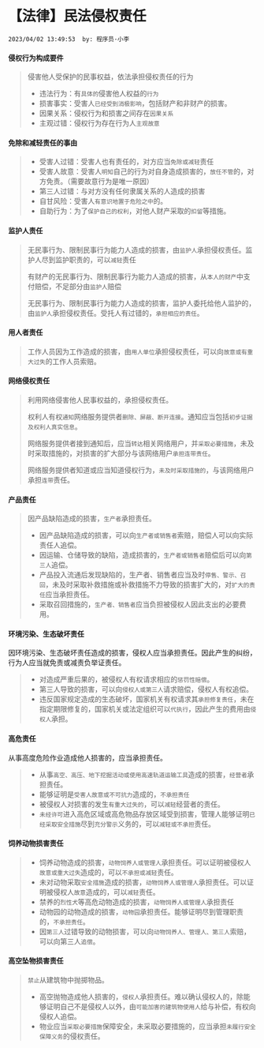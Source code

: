 # 【法律】民法侵权责任

`2023/04/02 13:49:53  by: 程序员·小李`

#### 侵权行为构成要件

> 侵害他人受保护的民事权益，依法承担侵权责任的行为
> * 违法行为：有`具体的`侵害他人权益的`行为`
> * 损害事实：受害人`已经受到消极影响`，包括财产和非财产的损害。
> * 因果关系：侵权行为和损害之间存在`因果关系`
> * 主观过错：侵权行为存在行为人`主观故意`


#### 免除和减轻责任的事由

> * 受害人过错：受害人也有责任的，对方应当`免除或减轻`责任
> * 受害人故意：受害人`明知`自己的行为对自身造成损害的，`放任不管`的，对方免责。（需要故意行为是唯一原因）
> * 第三人过错：与对方没有任何隶属关系的人造成的损害
> * 自甘风险：受害人`有意识地置于危险之中`的。
> * 自助行为：为了`保护自己的权利`，对他人财产采取的`扣留`等措施。


#### 监护人责任

> 无民事行为、限制民事行为能力人造成的损害，由`监护人`承担侵权责任。监护人尽到监护职责的，可以`减轻`责任
>
> 有财产的无民事行为、限制民事行为能力人造成的损害，从`本人的财产`中支付赔偿，不足部分由`监护人`赔偿
>
> 无民事行为、限制民事行为能力人造成的损害，监护人委托给他人监护的，由`监护人`承担侵权责任。受托人有过错的，`承担相应的责任`。


#### 用人者责任

> 工作人员因为工作造成的损害，由`用人单位`承担侵权责任，可以向`故意或有重大过失`的工作人员索赔。


#### 网络侵权责任

> 利用网络侵害他人民事权益的，承担侵权责任。
>
> 权利人有权`通知`网络服务提供者`删除、屏蔽、断开连接`。通知应当包括`初步证据及权利人真实信息`。
>
> 网络服务提供者接到通知后，应当`转达`相关网络用户，并`采取必要措施`，未及时采取措施的，对损害的扩大部分与该网络用户`承担连带责任`。
>
> 网络服务提供者知道或应当知道侵权行为，`未及时采取措施的`，与该网络用户承担`连带`责任。


#### 产品责任

> 因产品缺陷造成的损害，`生产者`承担责任。
> * 因产品缺陷造成的损害，可以向`生产者或销售者`索赔，赔偿人可以向实际责任人追偿。
> * 因运输、仓储导致的缺陷，造成损害的，`生产者或销售者`赔偿后可以向`第三人`追偿。
>  * 产品投入流通后发现缺陷的，生产者、销售者应当及时`停售、警示、召回`，未及时采取补救措施或补救措施不力导致的损害扩大的，对`扩大的责任`应当承担责任。
>  * 采取召回措施的，`生产者、销售者`应当负担被侵权人因此支出的必要费用。


#### 环境污染、生态破坏责任

因环境污染、生态破坏责任造成的损害，侵权人应当承担责任。因此产生的纠纷，行为人应当就免责或减责负举证责任。

> * 对造成严重后果的，被侵权人有权请求相应的`惩罚性赔偿`。
> * 第三人导致的损害，可以向`侵权人或第三人`请求赔偿，侵权人有权追偿。
> * 违反国家规定造成的生态破坏，国家机关有权请求其`承担修复责任`，未在指定期限修复的，国家机关或法定组织可以`代执行`，因此产生的费用由`侵权人`承担。


#### 高危责任

从事高度危险作业造成他人损害的，应当承担责任。
> * 从事`高空、高压、地下挖掘活动或使用高速轨道运输工具`造成的损害，`经营者`承担责任。
> * 能够证明是`受害人故意或不可抗力`造成的，`不承担责任`
> * 被侵权人对损害的发生`有重大过失的`，可以`减轻`经营者的责任。
> * `未经许可`进入高危区域或高危物品存放区域受到损害，管理人能够证明`已经采取安全措施`尽到`充分警示`义务的，可以`减轻或不承担`责任。


#### 饲养动物损害责任

> * 饲养动物造成的损害，`动物饲养人或管理人`承担责任。可以证明被侵权人`故意或重大过失`造成的，可以`不承担或减轻`责任。
> * 未对动物采取`安全措施`造成的损害，`动物饲养人或管理人`承担责任。可以证明被侵权人`故意`造成的，可以`减轻`责任。
> * 禁养的`烈性犬`等高危动物造成的损害，`动物饲养人或管理人`承担责任
> * 动物园的动物造成的损害，`动物园`承担责任。能够证明尽到管理职责的，`不承担责任`。
> * 因`第三人`过错导致的动物损害，可以向`动物饲养人、管理人、第三人`索赔，可以向第三人`追偿`。


#### 高空坠物损害责任

> `禁止`从建筑物中抛掷物品。
> * 高空抛物造成他人损害的，`侵权人`承担责任。难以确认侵权人的，除能够证明自己不是侵权人以外，由`可能加害的建筑物使用人`给与补偿，有权向侵权人追偿。
> * 物业应当`采取必要措施`保障安全，未采取必要措施的，应当承担`未履行安全保障义务`的侵权责任。


